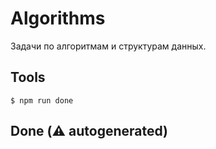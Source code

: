 # Algorithms

Задачи по алгоритмам и структурам данных.

## Tools

```
$ npm run done
```

## Done (⚠️ autogenerated)
